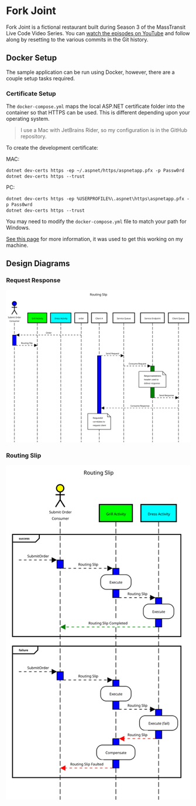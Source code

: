 # Fork Joint

Fork Joint is a fictional restaurant built during Season 3 of the MassTransit Live Code Video Series. You can [watch the episodes on YouTube](https://youtube.com/playlist?list=PLx8uyNNs1ri2JeyDGFWfCYyAjOB1GP-t1) and follow along by resetting to the various commits in the Git history.



## Docker Setup

The sample application can be run using Docker, however, there are a couple setup tasks required.

### Certificate Setup

The `docker-compose.yml` maps the local ASP.NET certificate folder into the container so that HTTPS can be used. This is different depending upon your operating system.

> I use a Mac with JetBrains Rider, so my configuration is in the GitHub repository. 

To create the development certificate:

MAC: 

```
dotnet dev-certs https -ep ~/.aspnet/https/aspnetapp.pfx -p Passw0rd
dotnet dev-certs https --trust
```

PC: 

```
dotnet dev-certs https -ep %USERPROFILE%\.aspnet\https\aspnetapp.pfx -p Pass0wrd
dotnet dev-certs https --trust
```

You may need to modify the `docker-compose.yml` file to match your path for Windows.

[See this page](https://docs.microsoft.com/en-us/aspnet/core/security/docker-https?view=aspnetcore-5.0) for more information, it was used to get this working on my machine.



## Design Diagrams

### Request Response

![Request Response](https://raw.githubusercontent.com/MassTransit/Sample-ForkJoint/master/assets/requestResponse.svg "Request Response")

### Routing Slip

![Routing Slip](https://raw.githubusercontent.com/MassTransit/Sample-ForkJoint/master/assets/routingSlip.svg "Routing Slip")
